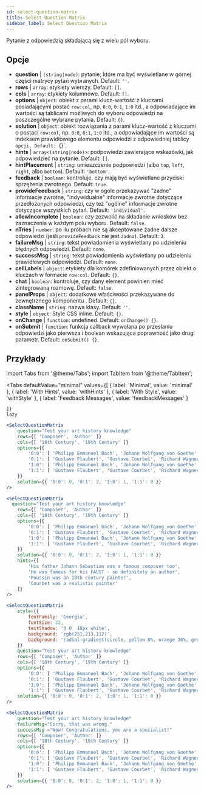 ```yaml
---
id: select-question-matrix
title: Select Question Matrix
sidebar_label: Select Question Matrix
---
```


Pytanie z odpowiedzią składającą się z wielu pól wyboru.

## Opcje

* __question__ | `(string|node)`: pytanie, które ma być wyświetlane w górnej części matrycy pytań wybranych. Default: `''`.
* __rows__ | `array`: etykiety wierszy. Default: `[]`.
* __cols__ | `array`: etykiety kolumnowe. Default: `[]`.
* __options__ | `object`: obiekt z parami klucz-wartość z kluczami posiadającymi postać `row:col`, np. `0:0`, `0:1`, `1:0` itd., a odpowiadające im wartości są tablicami możliwych do wyboru odpowiedzi na poszczególne wybrane pytania. Default: `{}`.
* __solution__ | `object`: obiekt rozwiązania z parami klucz-wartość z kluczami o postaci `row:col`, np. `0:0`, `0:1`, `1:0` itd., a odpowiadające im wartości są indeksem prawidłowego elementu odpowiedzi z odpowiedniej tablicy `opcji. Default: `{}`.
* __hints__ | `array<(string|node)>`: podpowiedzi zawierające wskazówki, jak odpowiedzieć na pytanie. Default: `[]`.
* __hintPlacement__ | `string`: umieszczenie podpowiedzi (albo `top`, `left`, `right`, albo `bottom`). Default: `'bottom'`.
* __feedback__ | `boolean`: kontroluje, czy mają być wyświetlane przyciski sprzężenia zwrotnego. Default: `true`.
* __provideFeedback__ | `string`: czy w ogóle przekazywać "żadne" informacje zwrotne, "indywidualne" informacje zwrotne dotyczące przedłożonych odpowiedzi, czy też "ogólne" informacje zwrotne dotyczące wszystkich pytań. Default: `'individual'`.
* __allowIncomplete__ | `boolean`: czy zezwolić na składanie wniosków bez zaznaczenia w każdym polu wyboru. Default: `false`.
* __nTries__ | `number`: po ilu próbach nie są akceptowane żadne dalsze odpowiedzi (jeśli `provideFeedback` nie jest `żadna`). Default: `3`.
* __failureMsg__ | `string`: tekst powiadomienia wyświetlany po udzieleniu błędnych odpowiedzi. Default: `none`.
* __successMsg__ | `string`: tekst powiadomienia wyświetlany po udzieleniu prawidłowych odpowiedzi. Default: `none`.
* __cellLabels__ | `object`: etykiety dla komórek zdefiniowanych przez obiekt o kluczach w formacie `row:col`. Default: `{}`.
* __chat__ | `boolean`: kontroluje, czy dany element powinien mieć zintegrowaną rozmowę. Default: `false`.
* __panelProps__ | `object`: dodatkowe właściwości przekazywane do zewnętrznego komponentu <Panel /> . Default: `{}`.
* __className__ | `string`: nazwa klasy. Default: `''`.
* __style__ | `object`: Style CSS inline. Default: `{}`.
* __onChange__ | `function`: undefined. Default: `onChange() {}`.
* __onSubmit__ | `function`: funkcja callback wywołana po przesłaniu odpowiedzi jako pierwsza i boolean wskazująca poprawność jako drugi parametr. Default: `onSubmit() {}`.


## Przykłady


import Tabs from '@theme/Tabs';
import TabItem from '@theme/TabItem';

<Tabs
    defaultValue="minimal"
    values={[
        { label: 'Minimal', value: 'minimal' },
        { label: 'With Hints', value: 'withHints' },
        { label: 'With Style', value: 'withStyle' },
        { label: 'Feedback Messages', value: 'feedbackMessages' }
        
    ]}
    lazy
>

<TabItem value="minimal">

```jsx live
<SelectQuestionMatrix
    question="Test your art history knowledge"
    rows={[ 'Composer', 'Author' ]} 
    cols={[ '18th Century', '19th Century' ]} 
    options={{ 
        '0:0': [ 'Philipp Emmanuel Bach', 'Johann Wolfgang von Goethe', 'Nicolas Poussin'], 
        '0:1': [ 'Gustave Flaubert', 'Gustave Courbet', 'Richard Wagner'] ,
        '1:0': [ 'Philipp Emmanuel Bach', 'Johann Wolfgang von Goethe', 'Nicolas Poussin'],
        '1:1': [ 'Gustave Flaubert', 'Gustave Courbet', 'Richard Wagner'] 
    }} 
    solution={{ '0:0': 0, '0:1': 2, '1:0': 1, '1:1': 0 }}
/>
```
</TabItem>

<TabItem value="withHints">

```jsx live
<SelectQuestionMatrix
  question="Test your art history knowledge"
    rows={[ 'Composer', 'Author' ]} 
    cols={[ '18th Century', '19th Century' ]} 
    options={{ 
        '0:0': [ 'Philipp Emmanuel Bach', 'Johann Wolfgang von Goethe', 'Nicolas Poussin'], 
        '0:1': [ 'Gustave Flaubert', 'Gustave Courbet', 'Richard Wagner'] ,
        '1:0': [ 'Philipp Emmanuel Bach', 'Johann Wolfgang von Goethe', 'Nicolas Poussin'],
        '1:1': [ 'Gustave Flaubert', 'Gustave Courbet', 'Richard Wagner'] 
    }} 
    solution={{ '0:0': 0, '0:1': 2, '1:0': 1, '1:1': 0 }}
    hints={[
        'His father Johann Sebastian was a famous composer too',
        'He was famous for his FAUST - so definitely an author',
        'Poussin was an 18th century painter',
        'Courbet was a realistic painter'
    ]}
/>
```
</TabItem>

<TabItem value="withStyle">

```jsx live
<SelectQuestionMatrix
    style={{ 
        fontFamily: 'Georgia',
        fontSize: 22, 
        textShadow: '0 0  10px white',
        background: 'rgb(251,213,112)',
        background: 'radial-gradient(circle, yellow 0%, orange 30%, green 100%)'
    }}
    question="Test your art history knowledge"
    rows={[ 'Composer', 'Author' ]} 
    cols={[ '18th Century', '19th Century' ]} 
    options={{ 
        '0:0': [ 'Philipp Emmanuel Bach', 'Johann Wolfgang von Goethe', 'Nicolas Poussin'], 
        '0:1': [ 'Gustave Flaubert', 'Gustave Courbet', 'Richard Wagner'] ,
        '1:0': [ 'Philipp Emmanuel Bach', 'Johann Wolfgang von Goethe', 'Nicolas Poussin'],
        '1:1': [ 'Gustave Flaubert', 'Gustave Courbet', 'Richard Wagner'] }} 
    solution={{ '0:0': 0, '0:1': 2, '1:0': 1, '1:1': 0 }}
/>
```
</TabItem>


<TabItem value="feedbackMessages">

```jsx live
<SelectQuestionMatrix
    question="Test your art history knowledge"
    failureMsg="Sorry, that was wrong." 
    successMsg ="Wow! Congratulations, you are a specialist!"
    rows={[ 'Composer', 'Author' ]} 
    cols={[ '18th Century', '19th Century' ]} 
    options={{ 
        '0:0': [ 'Philipp Emmanuel Bach', 'Johann Wolfgang von Goethe', 'Nicolas Poussin'], 
        '0:1': [ 'Gustave Flaubert', 'Gustave Courbet', 'Richard Wagner'] ,
        '1:0': [ 'Philipp Emmanuel Bach', 'Johann Wolfgang von Goethe', 'Nicolas Poussin'],
        '1:1': [ 'Gustave Flaubert', 'Gustave Courbet', 'Richard Wagner'] 
    }} 
    solution={{ '0:0': 0, '0:1': 2, '1:0': 1, '1:1': 0 }}
/>
```

</TabItem>

</Tabs>

